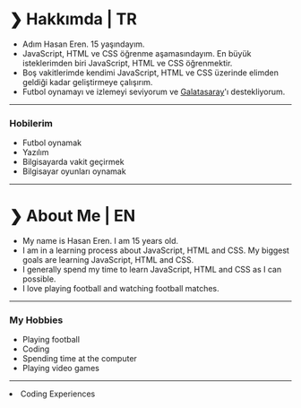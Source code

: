 <h1>❯ Hakkımda | TR</h1>
<ul>
  <li>Adım Hasan Eren. 15 yaşındayım.</li>
  <li>JavaScript, HTML ve CSS öğrenme aşamasındayım. En büyük isteklerimden biri JavaScript, HTML ve CSS öğrenmektir.</li>
  <li>Boş vakitlerimde kendimi JavaScript, HTML ve CSS üzerinde elimden geldiği kadar geliştirmeye çalışırım.</li>
  <li>Futbol oynamayı ve izlemeyi seviyorum ve <a href="https://www.google.com/search?q=galatasaray&oq=ga&aqs=chrome.0.69i59j69i57j0i131i395i433l2j69i60l3j69i61.476j1j7&sourceid=chrome&ie=UTF-8" target="_blank">Galatasaray</a>'ı destekliyorum.
</ul>
<hr>
<h3>Hobilerim</h3>
<ul>
  <li>Futbol oynamak</li>
  <li>Yazılım</li>
  <li>Bilgisayarda vakit geçirmek</li>
  <li>Bilgisayar oyunları oynamak</li>
</ul>
<hr>
<h1>❯ About Me | EN</h1>
<ul>
  <li>My name is Hasan Eren. I am 15 years old.</li>
  <li>I am in a learning process about JavaScript, HTML and CSS. My biggest goals are learning JavaScript, HTML and CSS.</li>
  <li>I generally spend my time to learn JavaScript, HTML and CSS as I can possible.</li>
  <li>I love playing football and watching football matches.</li>
</ul>
<hr>
<h3>My Hobbies</h3>
<ul>
  <li>Playing football</li>
  <li>Coding</li>
  <li>Spending time at the computer</li>
  <li>Playing video games</li>
</ul>
<hr>
<li>
  Coding Experiences
  </li>
</ul>
